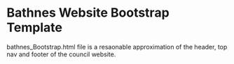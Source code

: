 Bathnes Website Bootstrap Template
==================================

bathnes_Bootstrap.html file is a resaonable approximation of the header, top nav and footer of the council website.

